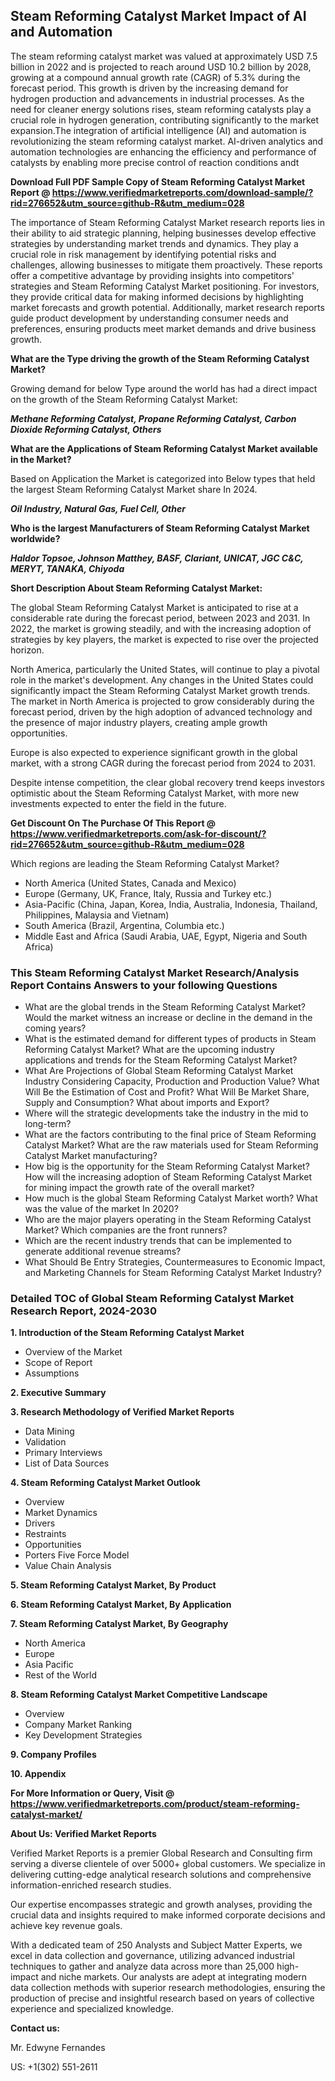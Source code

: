 <h2>Steam Reforming Catalyst Market Impact of AI and Automation</h2>The steam reforming catalyst market was valued at approximately USD 7.5 billion in 2022 and is projected to reach around USD 10.2 billion by 2028, growing at a compound annual growth rate (CAGR) of 5.3% during the forecast period. This growth is driven by the increasing demand for hydrogen production and advancements in industrial processes. As the need for cleaner energy solutions rises, steam reforming catalysts play a crucial role in hydrogen generation, contributing significantly to the market expansion.The integration of artificial intelligence (AI) and automation is revolutionizing the steam reforming catalyst market. AI-driven analytics and automation technologies are enhancing the efficiency and performance of catalysts by enabling more precise control of reaction conditions andt</p><p id="" class=""><strong>Download Full PDF Sample Copy of Steam Reforming Catalyst Market Report @ <a href="https://www.verifiedmarketreports.com/download-sample/?rid=276652&utm_source=github-R&utm_medium=028" target="_blank">https://www.verifiedmarketreports.com/download-sample/?rid=276652&utm_source=github-R&utm_medium=028</a></strong></p><p>The importance of&nbsp;Steam Reforming Catalyst Market research reports lies in their ability to aid strategic planning, helping businesses develop effective strategies by understanding market trends and dynamics. They play a crucial role in risk management by identifying potential risks and challenges, allowing businesses to mitigate them proactively. These reports offer a competitive advantage by providing insights into competitors' strategies and Steam Reforming Catalyst Market positioning. For investors, they provide critical data for making informed decisions by highlighting market forecasts and growth potential. Additionally, market research reports guide product development by understanding consumer needs and preferences, ensuring products meet market demands and drive business growth.</p><p><strong>What are the&nbsp;Type driving the growth of the Steam Reforming Catalyst Market?</strong></p><p id="" class="">Growing demand for below Type around the world has had a direct impact on the growth of the Steam Reforming Catalyst Market:</p><em><strong>Methane Reforming Catalyst, Propane Reforming Catalyst, Carbon Dioxide Reforming Catalyst, Others</strong></em></p><strong>What are the&nbsp;Applications&nbsp;of Steam Reforming Catalyst Market available in the Market?</strong></p><p id="" class="">Based on Application the Market is categorized into Below types that held the largest Steam Reforming Catalyst Market share In 2024.</p><em><strong>Oil Industry, Natural Gas, Fuel Cell, Other</strong></em></p><strong>Who is the largest Manufacturers of Steam Reforming Catalyst Market worldwide?</strong></p><p><em><strong>Haldor Topsoe, Johnson Matthey, BASF, Clariant, UNICAT, JGC C&C, MERYT, TANAKA, Chiyoda</strong></em></p><p id="" class=""><strong>Short Description About Steam Reforming Catalyst Market:</strong></p><p>The global Steam Reforming Catalyst Market is anticipated to rise at a considerable rate during the forecast period, between 2023 and 2031. In 2022, the market is growing steadily, and with the increasing adoption of strategies by key players, the market is expected to rise over the projected horizon.</p><p>North America, particularly the United States, will continue to play a pivotal role in the market's development. Any changes in the United States could significantly impact the Steam Reforming Catalyst Market growth trends. The market in North America is projected to grow considerably during the forecast period, driven by the high adoption of advanced technology and the presence of major industry players, creating ample growth opportunities.</p><p>Europe is also expected to experience significant growth in the global market, with a strong CAGR during the forecast period from 2024 to 2031.</p><p>Despite intense competition, the clear global recovery trend keeps investors optimistic about the Steam Reforming Catalyst Market, with more new investments expected to enter the field in the future.</p><p id="" class=""><strong>Get Discount On The Purchase Of This Report @ <a href="https://www.verifiedmarketreports.com/ask-for-discount/?rid=276652&utm_source=github-R&utm_medium=028" target="_blank">https://www.verifiedmarketreports.com/ask-for-discount/?rid=276652&utm_source=github-R&utm_medium=028</a></strong></p>Which regions are leading the Steam Reforming Catalyst Market?</p><ul><li>North America (United States, Canada and Mexico)</li><li>Europe (Germany, UK, France, Italy, Russia and Turkey etc.)</li><li>Asia-Pacific (China, Japan, Korea, India, Australia, Indonesia, Thailand, Philippines, Malaysia and Vietnam)</li><li>South America (Brazil, Argentina, Columbia etc.)</li><li>Middle East and Africa (Saudi Arabia, UAE, Egypt, Nigeria and South Africa)</li></ul><h3 id="" class="">This Steam Reforming Catalyst Market Research/Analysis Report Contains Answers to your following Questions</h3><ul><li>What are the global trends in the Steam Reforming Catalyst Market? Would the market witness an increase or decline in the demand in the coming years?</li><li>What is the estimated demand for different types of products in Steam Reforming Catalyst Market? What are the upcoming industry applications and trends for the Steam Reforming Catalyst Market?</li><li>What Are Projections of Global Steam Reforming Catalyst Market Industry Considering Capacity, Production and Production Value? What Will Be the Estimation of Cost and Profit? What Will Be Market Share, Supply and Consumption? What about imports and Export?</li><li>Where will the strategic developments take the industry in the mid to long-term?</li><li>What are the factors contributing to the final price of Steam Reforming Catalyst Market? What are the raw materials used for Steam Reforming Catalyst Market manufacturing?</li><li>How big is the opportunity for the Steam Reforming Catalyst Market? How will the increasing adoption of Steam Reforming Catalyst Market for mining impact the growth rate of the overall market?</li><li>How much is the global Steam Reforming Catalyst Market worth? What was the value of the market In 2020?</li><li>Who are the major players operating in the Steam Reforming Catalyst Market? Which companies are the front runners?</li><li>Which are the recent industry trends that can be implemented to generate additional revenue streams?</li><li>What Should Be Entry Strategies, Countermeasures to Economic Impact, and Marketing Channels for Steam Reforming Catalyst Market Industry?</li></ul><h3 id="" class="">Detailed TOC of Global Steam Reforming Catalyst Market Research Report, 2024-2030</h3><p id="" class=""><strong>1. Introduction of the Steam Reforming Catalyst Market</strong></p><ul><li>Overview of the Market</li><li>Scope of Report</li><li>Assumptions</li></ul><p id="" class=""><strong>2. Executive Summary</strong></p><p id="" class=""><strong>3. Research Methodology of Verified Market Reports</strong></p><ul><li>Data Mining</li><li>Validation</li><li>Primary Interviews</li><li>List of Data Sources</li></ul><p id="" class=""><strong>4. Steam Reforming Catalyst Market Outlook</strong></p><ul><li>Overview</li><li>Market Dynamics</li><li>Drivers</li><li>Restraints</li><li>Opportunities</li><li>Porters Five Force Model</li><li>Value Chain Analysis</li></ul><p id="" class=""><strong>5. Steam Reforming Catalyst Market, By Product</strong></p><p id="" class=""><strong>6. Steam Reforming Catalyst Market, By Application</strong></p><p id="" class=""><strong>7. Steam Reforming Catalyst Market, By Geography</strong></p><ul><li>North America</li><li>Europe</li><li>Asia Pacific</li><li>Rest of the World</li></ul><p id="" class=""><strong>8. Steam Reforming Catalyst Market Competitive Landscape</strong></p><ul><li>Overview</li><li>Company Market Ranking</li><li>Key Development Strategies</li></ul><p id="" class=""><strong>9. Company Profiles</strong></p><p id="" class=""><strong>10. Appendix</strong></p><p id="" class=""><strong>For More Information or Query, Visit @ <a href="https://www.verifiedmarketreports.com/product/steam-reforming-catalyst-market/" target="_blank">https://www.verifiedmarketreports.com/product/steam-reforming-catalyst-market/</a></strong></p><p id="" class=""><strong>About Us: Verified Market Reports</strong></p><p id="" class="">Verified Market Reports is a premier Global Research and Consulting firm serving a diverse clientele of over 5000+ global customers. We specialize in delivering cutting-edge analytical research solutions and comprehensive information-enriched research studies.</p><p id="" class="">Our expertise encompasses strategic and growth analyses, providing the crucial data and insights required to make informed corporate decisions and achieve key revenue goals.</p><p id="" class="">With a dedicated team of 250 Analysts and Subject Matter Experts, we excel in data collection and governance, utilizing advanced industrial techniques to gather and analyze data across more than 25,000 high-impact and niche markets. Our analysts are adept at integrating modern data collection methods with superior research methodologies, ensuring the production of precise and insightful research based on years of collective experience and specialized knowledge.</p><p id="" class=""><strong>Contact us:</strong></p><p id="" class="">Mr. Edwyne Fernandes</p><p id="" class="">US: +1(302) 551-2611</p>